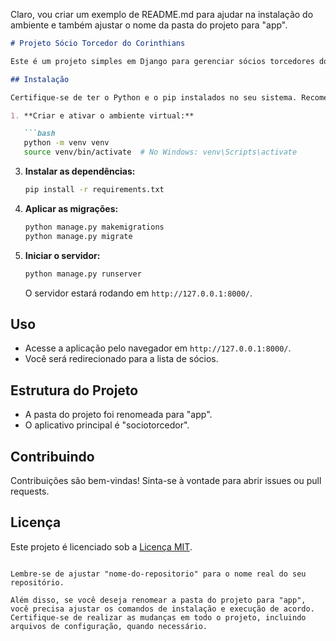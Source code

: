 Claro, vou criar um exemplo de README.md para ajudar na instalação do ambiente e também ajustar o nome da pasta do projeto para "app".

```markdown
# Projeto Sócio Torcedor do Corinthians

Este é um projeto simples em Django para gerenciar sócios torcedores do Corinthians.

## Instalação

Certifique-se de ter o Python e o pip instalados no seu sistema. Recomenda-se o uso de um ambiente virtual para isolar as dependências do projeto. Siga os passos abaixo:

1. **Criar e ativar o ambiente virtual:**

   ```bash
   python -m venv venv
   source venv/bin/activate  # No Windows: venv\Scripts\activate
   ```

3. **Instalar as dependências:**

   ```bash
   pip install -r requirements.txt
   ```

4. **Aplicar as migrações:**

   ```bash
   python manage.py makemigrations
   python manage.py migrate
   ```

5. **Iniciar o servidor:**

   ```bash
   python manage.py runserver
   ```

   O servidor estará rodando em `http://127.0.0.1:8000/`.

## Uso

- Acesse a aplicação pelo navegador em `http://127.0.0.1:8000/`.
- Você será redirecionado para a lista de sócios.

## Estrutura do Projeto

- A pasta do projeto foi renomeada para "app".
- O aplicativo principal é "sociotorcedor".

## Contribuindo

Contribuições são bem-vindas! Sinta-se à vontade para abrir issues ou pull requests.

## Licença

Este projeto é licenciado sob a [Licença MIT](LICENSE).
```

Lembre-se de ajustar "nome-do-repositorio" para o nome real do seu repositório.

Além disso, se você deseja renomear a pasta do projeto para "app", você precisa ajustar os comandos de instalação e execução de acordo. Certifique-se de realizar as mudanças em todo o projeto, incluindo arquivos de configuração, quando necessário.